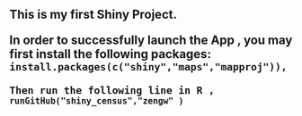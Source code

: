 <h2>This is my first Shiny Project.
<p>In order to successfully launch the App , you may first install the following packages:
<code>install.packages(c("shiny","maps","mapproj")),
<p>Then run the following line in R ,
<code>runGitHub("shiny_census","zengw" )